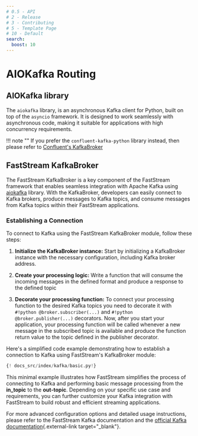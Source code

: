 ```yaml
---
# 0.5 - API
# 2 - Release
# 3 - Contributing
# 5 - Template Page
# 10 - Default
search:
  boost: 10
---
```


# AIOKafka Routing

## AIOKafka library

The `aiokafka` library, is an asynchronous Kafka client for Python, built on top of the `asyncio` framework. It is designed to work seamlessly with asynchronous code, making it suitable for applications with high concurrency requirements.

!!! note ""
    If you prefer the `confluent-kafka-python` library instead, then please refer to [Confluent's KafkaBroker](../confluent/index.md)

## FastStream KafkaBroker

The FastStream KafkaBroker is a key component of the FastStream framework that enables seamless integration with Apache Kafka using [aiokafka](https://github.com/aio-libs/aiokafka) library. With the KafkaBroker, developers can easily connect to Kafka brokers, produce messages to Kafka topics, and consume messages from Kafka topics within their FastStream applications.

### Establishing a Connection

To connect to Kafka using the FastStream KafkaBroker module, follow these steps:

1. **Initialize the KafkaBroker instance:** Start by initializing a KafkaBroker instance with the necessary configuration, including Kafka broker address.

2. **Create your processing logic:** Write a function that will consume the incoming messages in the defined format and produce a response to the defined topic

3. **Decorate your processing function:** To connect your processing function to the desired Kafka topics you need to decorate it with `#!python @broker.subscriber(...)` and `#!python @broker.publisher(...)` decorators. Now, after you start your application, your processing function will be called whenever a new message in the subscribed topic is available and produce the function return value to the topic defined in the publisher decorator.

Here's a simplified code example demonstrating how to establish a connection to Kafka using FastStream's KafkaBroker module:

```python linenums="1"
{! docs_src/index/kafka/basic.py!}
```

This minimal example illustrates how FastStream simplifies the process of connecting to Kafka and performing basic message processing from the **in_topic** to the **out-topic**. Depending on your specific use case and requirements, you can further customize your Kafka integration with FastStream to build robust and efficient streaming applications.

For more advanced configuration options and detailed usage instructions, please refer to the FastStream Kafka documentation and the [official Kafka documentation](https://kafka.apache.org/){.external-link target="_blank"}.
